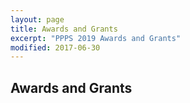 ```yaml
---
layout: page
title: Awards and Grants
excerpt: "PPPS 2019 Awards and Grants"
modified: 2017-06-30
---
```



## Awards and Grants

